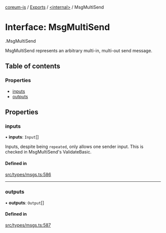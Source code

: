 [coreum-js](../README.md) / [Exports](../modules.md) / [<internal\>](../modules/internal_.md) / MsgMultiSend

# Interface: MsgMultiSend

[<internal>](../modules/internal_.md).MsgMultiSend

MsgMultiSend represents an arbitrary multi-in, multi-out send message.

## Table of contents

### Properties

- [inputs](internal_.MsgMultiSend.md#inputs)
- [outputs](internal_.MsgMultiSend.md#outputs)

## Properties

### inputs

• **inputs**: `Input`[]

Inputs, despite being `repeated`, only allows one sender input. This is
checked in MsgMultiSend's ValidateBasic.

#### Defined in

[src/types/msgs.ts:586](https://github.com/PyramydLabs/coreum-js/blob/75debec/src/types/msgs.ts#L586)

___

### outputs

• **outputs**: `Output`[]

#### Defined in

[src/types/msgs.ts:587](https://github.com/PyramydLabs/coreum-js/blob/75debec/src/types/msgs.ts#L587)
